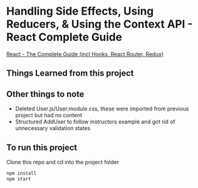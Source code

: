 # Handling Side Effects, Using Reducers, & Using the Context API - React Complete Guide

[React - The Complete Guide (incl Hooks, React Router, Redux)](https://www.udemy.com/course/react-the-complete-guide-incl-redux/)



## Things Learned from this project



## Other things to note

- Deleted User.js/User.module.css, these were imported from previous project but had no content
- Structured AddUser to follow instructors example and got rid of unnecessary validation states

## To run this project
Clone this repo and cd into the project folder
```bash
npm install
npm start
```
